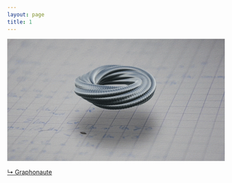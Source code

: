 ```yaml
---
layout: page
title: 1
---
```


<img src="https://raw.githubusercontent.com/qrush/gifs/master/gifs/1.gif" />

<a href="http://www.graphonaute.fr/post/66574508654/inspired-by-https-www-videocopilot-net">&#8627; Graphonaute</a>
